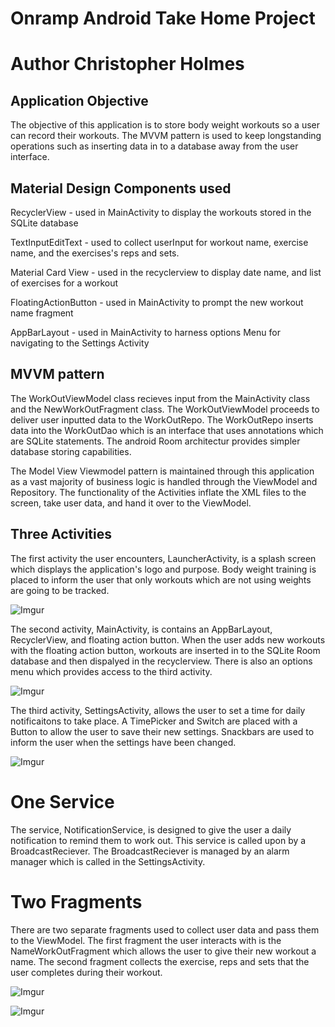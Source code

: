 
# Onramp Android Take Home Project
# Author Christopher Holmes

## Application Objective

The objective of this application is to store body weight workouts so a user can record their workouts.
The MVVM pattern is used to keep longstanding operations such as inserting data in to a database
away from the user interface.


## Material Design Components used

RecyclerView - used in MainActivity to display the workouts stored in the SQLite database

TextInputEditText - used to collect userInput for workout name, exercise name, and the exercises's reps and sets.

Material Card View - used in the recyclerview to display date name, and list of exercises for a workout

FloatingActionButton - used in MainActivity to prompt the new workout name fragment

AppBarLayout - used in MainActivity to harness options Menu for navigating to the Settings Activity

## MVVM pattern

The WorkOutViewModel class recieves input from the MainActivity class and the NewWorkOutFragment class.
The WorkOutViewModel proceeds to deliver user inputted data to the WorkOutRepo. The WorkOutRepo inserts
data into the WorkOutDao which is an interface that uses annotations which are SQLite statements. The android Room architectur provides simpler database storing capabilities.

The Model View Viewmodel pattern is maintained through this application as a vast majority of business logic
is handled through the ViewModel and Repository. The functionality of the Activities inflate the XML files to the screen, take
user data, and hand it over to the ViewModel.


## Three Activities

The first activity the user encounters, LauncherActivity, is a splash screen which displays the application's
logo and purpose. Body weight training is placed to inform the user that only workouts which are not using weights are
going to be tracked.

![Imgur](https://i.imgur.com/biIczcrl.png)

The second activity, MainActivity, is contains an AppBarLayout, RecyclerView, and floating action button.
When the user adds new workouts with the floating action button, workouts are inserted in to the SQLite
Room database and then dispalyed in the recyclerview. There is also an options menu which provides access
to the third activity.

![Imgur](https://i.imgur.com/pwMsab2l.png)

The third activity, SettingsActivity, allows the user to set a time for daily notificaitons to take place.
A TimePicker and Switch are placed with a Button to allow the user to save their new settings. Snackbars
are used to inform the user when the settings have been changed.

![Imgur](https://i.imgur.com/IXPCFs1l.png)

# One Service

The service, NotificationService, is designed to give the user a daily notification to remind them to
work out. This service is called upon by a BroadcastReciever. The BroadcastReciever is managed by an alarm
manager which is called in the SettingsActivity.

# Two Fragments

There are two separate fragments used to collect user data and pass them to the ViewModel. The first fragment
the user interacts with is the NameWorkOutFragment which allows the user to give their new workout a name.
The second fragment collects the exercise, reps and sets that the user completes during their workout.

![Imgur](https://i.imgur.com/WVAqvHWl.png)

![Imgur](https://i.imgur.com/kNyQK3Rl.png)





